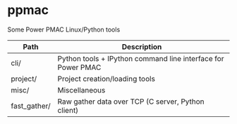ppmac
=====

Some Power PMAC Linux/Python tools

| Path            | Description                                                      |
| --------        | ---------------------------------------------------------------- |
| cli/            | Python tools + IPython command line interface for Power PMAC     |
| project/        | Project creation/loading tools                                   |
| misc/           | Miscellaneous                                                    |
| fast_gather/    | Raw gather data over TCP (C server, Python client)               |
